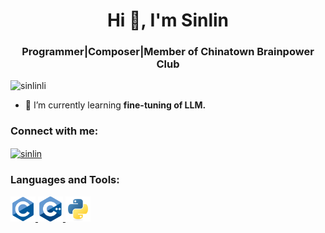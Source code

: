 <h1 align="center">Hi 👋, I'm Sinlin</h1>
<h3 align="center">Programmer|Composer|Member of Chinatown Brainpower Club</h3>

<p align="left"> <img src="https://komarev.com/ghpvc/?username=sinlinli&label=Profile%20views&color=0e75b6&style=flat" alt="sinlinli" /> </p>

- 🌱 I’m currently learning **fine-tuning of LLM.**

<h3 align="left">Connect with me:</h3>
<p align="left">
<a href="https://codeforces.com/profile/sinlin" target="blank"><img align="center" src="https://raw.githubusercontent.com/rahuldkjain/github-profile-readme-generator/master/src/images/icons/Social/codeforces.svg" alt="sinlin" height="30" width="40" /></a>
</p>

<h3 align="left">Languages and Tools:</h3>
<p align="left"> <a href="https://www.cprogramming.com/" target="_blank" rel="noreferrer"> <img src="https://raw.githubusercontent.com/devicons/devicon/master/icons/c/c-original.svg" alt="c" width="40" height="40"/> </a> <a href="https://www.w3schools.com/cpp/" target="_blank" rel="noreferrer"> <img src="https://raw.githubusercontent.com/devicons/devicon/master/icons/cplusplus/cplusplus-original.svg" alt="cplusplus" width="40" height="40"/> </a> <a href="https://www.python.org" target="_blank" rel="noreferrer"> <img src="https://raw.githubusercontent.com/devicons/devicon/master/icons/python/python-original.svg" alt="python" width="40" height="40"/> </a> </p>
